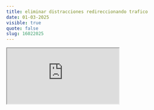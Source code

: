 ```yaml
---
title: eliminar distracciones redireccionando trafico
date: 01-03-2025
visible: true
quote: false
slug: 16022025
---
```

<iframe src="https://www.youtube.com/embed/lvb4Vu1QTSg" allowfullscreen></iframe>
